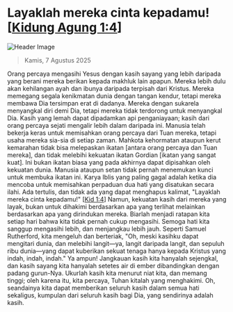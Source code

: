 
# Layaklah mereka cinta kepadamu! [[Kidung Agung 1:4](http://alkitab.sabda.org/?Kidung%20Agung%201:4)]

![Header Image](https://alkitab.app/slice/sunrise.jpg)

> Kamis, 7 Agustus 2025

Orang percaya mengasihi Yesus dengan kasih sayang yang lebih daripada yang berani mereka berikan kepada makhluk lain apapun. Mereka lebih dulu akan kehilangan ayah dan ibunya daripada terpisah dari Kristus. Mereka memegang segala kenikmatan dunia dengan tangan kendur, tetapi mereka membawa Dia tersimpan erat di dadanya. Mereka dengan sukarela menyangkal diri demi Dia, tetapi mereka tidak terdorong untuk menyangkal Dia. Kasih yang lemah dapat dipadamkan api penganiayaan; kasih dari orang percaya sejati mengalir lebih dalam daripada ini. Manusia telah bekerja keras untuk memisahkan orang percaya dari Tuan mereka, tetapi usaha mereka sia-sia di setiap zaman. Mahkota kehormatan ataupun kerut kemarahan tidak bisa melepaskan ikatan [antara orang percaya dan Tuan mereka], dan tidak melebihi kekuatan ikatan Gordian [ikatan yang sangat kuat]. Ini bukan ikatan biasa yang pada akhirnya dapat dipisahkan oleh kekuatan dunia. Manusia ataupun setan tidak pernah menemukan kunci untuk membuka ikatan ini. Karya Iblis yang paling gagal adalah ketika dia mencoba untuk memisahkan perpaduan dua hati yang disatukan secara ilahi. Ada tertulis, dan tidak ada yang dapat menghapus kalimat, "Layaklah mereka cinta kepadamu!" [[Kid 1:4](http://alkitab.sabda.org/?Kid%201:4)] Namun, kekuatan kasih dari mereka yang layak, bukan untuk dihakimi berdasarkan apa yang terlihat melainkan berdasarkan apa yang dirindukan mereka. Biarlah menjadi ratapan kita setiap hari bahwa kita tidak pernah cukup mengasihi. Semoga hati kita sanggup mengasihi lebih, dan menjangkau lebih jauh. Seperti Samuel Rutherford, kita mengeluh dan berteriak, "Oh, meski kasihku dapat mengitari dunia, dan melebihi langit—ya, langit daripada langit, dan sepuluh ribu dunia—yang dapat kuberikan sekuat tenaga hanya kepada Kristus yang indah, indah, indah." Ya ampun! Jangkauan kasih kita hanyalah sejengkal, dan kasih sayang kita hanyalah setetes air di ember dibandingkan dengan padang gurun-Nya. Ukurlah kasih kita menurut niat kita, dan memang tinggi; oleh karena itu, kita percaya, Tuhan kitalah yang menghakimi. Oh, seandainya kita dapat memberikan seluruh kasih dalam semua hati sekaligus, kumpulan dari seluruh kasih bagi Dia, yang sendirinya adalah kasih.
    